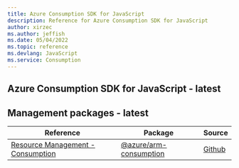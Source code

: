 ```yaml
---
title: Azure Consumption SDK for JavaScript
description: Reference for Azure Consumption SDK for JavaScript
author: xirzec
ms.author: jeffish
ms.date: 05/04/2022
ms.topic: reference
ms.devlang: JavaScript
ms.service: Consumption
---
```

## Azure Consumption SDK for JavaScript - latest
## Management packages - latest
| Reference | Package | Source |
|---|---|---|
|[Resource Management - Consumption](javascript/api/overview/azure/arm-consumption-readme)|[@azure/arm-consumption](https://www.npmjs.com/package/@azure/arm-consumption)|[Github](https://github.com/Azure/azure-sdk-for-js/blob/main/sdk/consumption/arm-consumption)|

